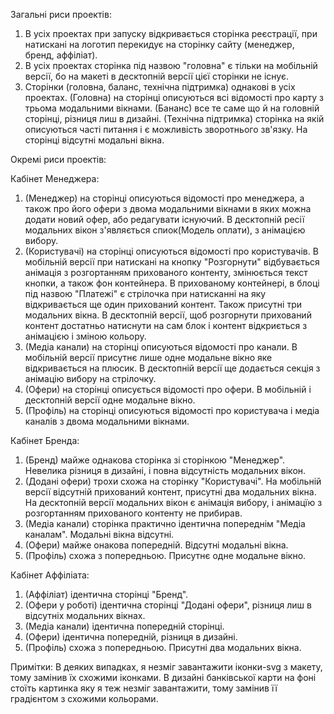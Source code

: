Загальні риси проектів:

1. В усіх проектах при запуску відкривається сторінка реєстрації, при натискані на логотип перекидує на сторінку сайту (менеджер, бренд, аффіліат).
2. В усіх проектах сторінка під назвою "головна" є тільки на мобільній версії, бо на макеті в десктопній версії цієї сторінки не існує.
3. Сторінки (головна, баланс, технічна підтримка) однакові в усіх проектах.
   (Головна) на сторінці описуються всі відомості про карту з трьома модальними вікнами.
   (Бананс) все те саме що й на головній сторінці, різниця лиш в дизайні.
   (Технічна підтримка) сторінка на якій описуються часті питання і є можливість зворотнього зв'язку. На сторінці відсутні модальні вікна.

Окремі риси проектів:

Кабінет Менеджера:

1. (Менеджер) на сторінці описуються відомості про менеджера, а також про його офери з двома модальними вікнами в яких можна додати новий офер, або редагувати існуючий. В десктопній ресії модальних вікон з'являється спиок(Модель оплати), з анімацією вибору.
2. (Користувачі) на сторінці описуються відомості про користувачів. В мобільній версії при натискані на кнопку "Розгорнути" відбувається анімація з розгортанням прихованого контенту, змінюється текст кнопки, а також фон контейнера. В прихованому контейнері, в блоці під назвою "Платежі" є стрілочка при натисканні на яку відкривається ще один прихований контент. Також присутні три модальних вікна. В десктопній версії, щоб розгорнути прихований контент достатньо натиснути на сам блок і контент відкриється з анімацією і зміною кольору.
3. (Медіа канали) на сторінці описуються відомості про канали. В мобільній версії присутнє лише одне модальне вікно яке відкривається на плюсик. В десктопній версії ще додається секція з анімацію вибору на стрілочку.
4. (Офери) на сторінці описується відомості про офери. В мобільній і десктопній версії одне модальне вікно.
5. (Профіль) на сторінці описуються відомості про користувача і медіа каналів з двома модальними вікнами.

Кабінет Бренда:

1. (Бренд) майже однакова сторінка зі сторінкою "Менеджер". Невелика різниця в дизайні, і повна відсутність модальних вікон.
2. (Додані офери) трохи схожа на сторінку "Користувачі". На мобільній версії відсутній прихований контент, присутні два модальних вікна. На десктопній версії модальних вікон є анімація вибору, і анімацїю з розгортанням прихованого контенту не прибирав.
3. (Медіа канали) сторінка практично ідентична попереднім "Медіа каналам". Модальні вікна відсутні.
4. (Офери) майже онакова попередній. Відсутні модальні вікна.
5. (Профіль) схожа з попередньою. Присутнє одне модальне вікно.

Кабінет Аффіліата:

1. (Аффіліат) ідентична сторінці "Бренд".
2. (Офери у роботі) ідентична сторінці "Додані офери", різниця лиш в відсутніх модальних вікнах.
3. (Медіа канали) ідентична попередній сторінці.
4. (Офери) ідентична попередній, різниця в дизайні.
5. (Профіль) схожа з попередньою. Присутні два модальних вікна.

Примітки:
В деяких випадках, я незміг завантажити іконки-svg з макету, тому замінив їх схожими іконками.
В дизайні банківської карти на фоні стоїть картинка яку я теж незміг завантажити, тому замінив її градієнтом з схожими кольорами.
